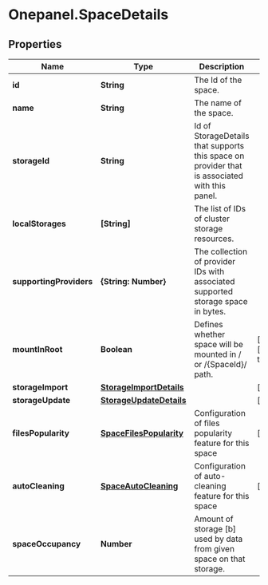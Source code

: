 # Onepanel.SpaceDetails

## Properties
Name | Type | Description | Notes
------------ | ------------- | ------------- | -------------
**id** | **String** | The Id of the space. | 
**name** | **String** | The name of the space. | 
**storageId** | **String** | Id of StorageDetails that supports this space on provider that is associated with this panel.  | 
**localStorages** | **[String]** | The list of IDs of cluster storage resources. | 
**supportingProviders** | **{String: Number}** | The collection of provider IDs with associated supported storage space in bytes.  | 
**mountInRoot** | **Boolean** | Defines whether space will be mounted in / or /{SpaceId}/ path.  | [optional] [default to false]
**storageImport** | [**StorageImportDetails**](StorageImportDetails.md) |  | [optional] 
**storageUpdate** | [**StorageUpdateDetails**](StorageUpdateDetails.md) |  | [optional] 
**filesPopularity** | [**SpaceFilesPopularity**](SpaceFilesPopularity.md) | Configuration of files popularity feature for this space | [optional] 
**autoCleaning** | [**SpaceAutoCleaning**](SpaceAutoCleaning.md) | Configuration of auto-cleaning feature for this space | [optional] 
**spaceOccupancy** | **Number** | Amount of storage [b] used by data from given space on that storage. | 


